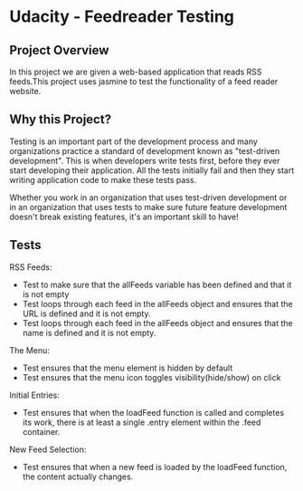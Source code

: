 # Udacity - Feedreader Testing

## Project Overview

In this project we are given a web-based application that reads RSS feeds.This project uses jasmine to test the functionality of a feed reader website. 

## Why this Project?

Testing is an important part of the development process and many organizations practice a standard of development known as "test-driven development". This is when developers write tests first, before they ever start developing their application. All the tests initially fail and then they start writing application code to make these tests pass.

Whether you work in an organization that uses test-driven development or in an organization that uses tests to make sure future feature development doesn't break existing features, it's an important skill to have! 

## Tests

RSS Feeds:
* Test to make sure that the allFeeds variable has been defined and that it is not empty
* Test loops through each feed in the allFeeds object and ensures that the URL is defined and it is not empty.
* Test loops through each feed in the allFeeds object and ensures that the name is defined and it is not empty.

The Menu:
* Test ensures that the menu element is hidden by default
* Test ensures that the menu icon toggles visibility(hide/show) on click

Initial Entries:
* Test ensures that when the loadFeed function is called and completes its work, there is at least a single .entry element within the .feed container.

New Feed Selection:
* Test ensures that when a new feed is loaded by the loadFeed function, the content actually changes.
